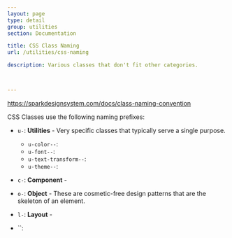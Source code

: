 ```yaml
---
layout: page
type: detail
group: utilities
section: Documentation

title: CSS Class Naming
url: /utilities/css-naming

description: Various classes that don't fit other categories.



---
```

https://sparkdesignsystem.com/docs/class-naming-convention

CSS Classes use the following naming prefixes:

- `u-`: <strong>Utilities</strong> - Very specific classes that typically serve a single purpose.
  - `u-color--`:
  - `u-font--`:
  - `u-text-transform--`:
  - `u-theme--`:

- `c-`: <strong>Component</strong> -
- `o-`: <strong>Object</strong> - These are cosmetic-free design patterns that are the skeleton of an element.
- `l-`: <strong>Layout</strong> -
- ``:
